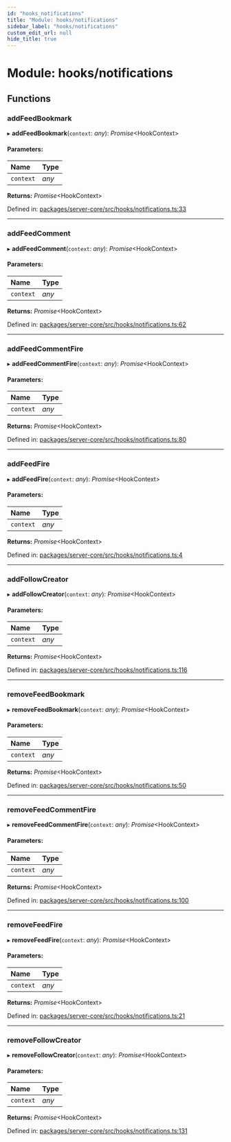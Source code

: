 ```yaml
---
id: "hooks_notifications"
title: "Module: hooks/notifications"
sidebar_label: "hooks/notifications"
custom_edit_url: null
hide_title: true
---
```


# Module: hooks/notifications

## Functions

### addFeedBookmark

▸ **addFeedBookmark**(`context`: *any*): *Promise*<HookContext\>

#### Parameters:

| Name | Type |
| :------ | :------ |
| `context` | *any* |

**Returns:** *Promise*<HookContext\>

Defined in: [packages/server-core/src/hooks/notifications.ts:33](https://github.com/xr3ngine/xr3ngine/blob/2d83606b6/packages/server-core/src/hooks/notifications.ts#L33)

___

### addFeedComment

▸ **addFeedComment**(`context`: *any*): *Promise*<HookContext\>

#### Parameters:

| Name | Type |
| :------ | :------ |
| `context` | *any* |

**Returns:** *Promise*<HookContext\>

Defined in: [packages/server-core/src/hooks/notifications.ts:62](https://github.com/xr3ngine/xr3ngine/blob/2d83606b6/packages/server-core/src/hooks/notifications.ts#L62)

___

### addFeedCommentFire

▸ **addFeedCommentFire**(`context`: *any*): *Promise*<HookContext\>

#### Parameters:

| Name | Type |
| :------ | :------ |
| `context` | *any* |

**Returns:** *Promise*<HookContext\>

Defined in: [packages/server-core/src/hooks/notifications.ts:80](https://github.com/xr3ngine/xr3ngine/blob/2d83606b6/packages/server-core/src/hooks/notifications.ts#L80)

___

### addFeedFire

▸ **addFeedFire**(`context`: *any*): *Promise*<HookContext\>

#### Parameters:

| Name | Type |
| :------ | :------ |
| `context` | *any* |

**Returns:** *Promise*<HookContext\>

Defined in: [packages/server-core/src/hooks/notifications.ts:4](https://github.com/xr3ngine/xr3ngine/blob/2d83606b6/packages/server-core/src/hooks/notifications.ts#L4)

___

### addFollowCreator

▸ **addFollowCreator**(`context`: *any*): *Promise*<HookContext\>

#### Parameters:

| Name | Type |
| :------ | :------ |
| `context` | *any* |

**Returns:** *Promise*<HookContext\>

Defined in: [packages/server-core/src/hooks/notifications.ts:116](https://github.com/xr3ngine/xr3ngine/blob/2d83606b6/packages/server-core/src/hooks/notifications.ts#L116)

___

### removeFeedBookmark

▸ **removeFeedBookmark**(`context`: *any*): *Promise*<HookContext\>

#### Parameters:

| Name | Type |
| :------ | :------ |
| `context` | *any* |

**Returns:** *Promise*<HookContext\>

Defined in: [packages/server-core/src/hooks/notifications.ts:50](https://github.com/xr3ngine/xr3ngine/blob/2d83606b6/packages/server-core/src/hooks/notifications.ts#L50)

___

### removeFeedCommentFire

▸ **removeFeedCommentFire**(`context`: *any*): *Promise*<HookContext\>

#### Parameters:

| Name | Type |
| :------ | :------ |
| `context` | *any* |

**Returns:** *Promise*<HookContext\>

Defined in: [packages/server-core/src/hooks/notifications.ts:100](https://github.com/xr3ngine/xr3ngine/blob/2d83606b6/packages/server-core/src/hooks/notifications.ts#L100)

___

### removeFeedFire

▸ **removeFeedFire**(`context`: *any*): *Promise*<HookContext\>

#### Parameters:

| Name | Type |
| :------ | :------ |
| `context` | *any* |

**Returns:** *Promise*<HookContext\>

Defined in: [packages/server-core/src/hooks/notifications.ts:21](https://github.com/xr3ngine/xr3ngine/blob/2d83606b6/packages/server-core/src/hooks/notifications.ts#L21)

___

### removeFollowCreator

▸ **removeFollowCreator**(`context`: *any*): *Promise*<HookContext\>

#### Parameters:

| Name | Type |
| :------ | :------ |
| `context` | *any* |

**Returns:** *Promise*<HookContext\>

Defined in: [packages/server-core/src/hooks/notifications.ts:131](https://github.com/xr3ngine/xr3ngine/blob/2d83606b6/packages/server-core/src/hooks/notifications.ts#L131)
